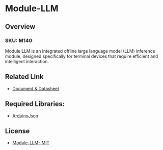 # Module-LLM

## Overview

### SKU: M140

Module LLM is an integrated offline large language model (LLM) inference module, designed specifically for terminal devices that require efficient and intelligent interaction.

## Related Link

- [Document & Datasheet](https://docs.m5stack.com/en/module/Module-LLM)

## Required Libraries:

- [ArduinoJson](https://github.com/bblanchon/ArduinoJson)

## License

- [Module-LLM- MIT](LICENSE)
